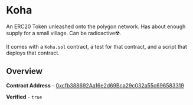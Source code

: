 # Koha

An ERC20 Token unleashed onto the polygon network. Has about enough supply for a small village. Can be radioactive☢️.

It comes with a `Koha.sol` contract, a test for that contract, and a script that deploys that contract.

## Overview

**Contract Address** - [0xcfb388692Aa16e2d69Bca29c032a55c696583319](https://mumbai.polygonscan.com/address/0xcfb388692Aa16e2d69Bca29c032a55c696583319)

**Verified** - `true`
